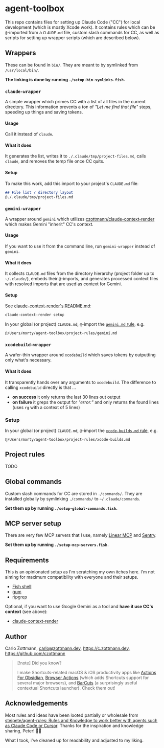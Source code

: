 # agent-toolbox

This repo contains files for setting up Claude Code ("CC") for local development (which is mostly Xcode work). It contains rules which can be `@`-imported from a `CLAUDE.md` file, custom slash commands for CC, as well as scripts for setting up wrapper scripts (which are described below).


## Wrappers

These can be found in `bin/`. They are meant to by symlinked from `/usr/local/bin/`.

**The linking is done by running `./setup-bin-symlinks.fish`.**

### `claude-wrapper`

A simple wrapper which primes CC with a list of all files in the current directory. This information prevents a ton of _"Let me find that file"_ steps, speeding up things and saving tokens.

#### Usage

Call it instead of `claude`.

#### What it does

It generates the list, writes it to `./.claude/tmp/project-files.md`, calls `claude`, and removes the temp file once CC quits.

#### Setup

To make this work, add this import to your project's `CLAUDE.md` file:

```markdown
## File list / directory layout
@./.claude/tmp/project-files.md
```


### `gemini-wrapper`

A wrapper around `gemini` which utilizes [czottmann/claude-context-render](https://github.com/czottmann/claude-context-render) which makes Gemini "inherit" CC's context.

#### Usage

If you want to use it from the command line, run `gemini-wrapper` instead of `gemini`.

#### What it does

It collects `CLAUDE.md` files from the directory hierarchy (project folder up to `~/.claude/`), embeds their `@`-imports, and generates processed context files with resolved imports that are used as context for Gemini.

#### Setup

See [claude-context-render's README.md](https://github.com/czottmann/claude-context-render?tab=readme-ov-file#example):

```bash
claude-context-render setup
```

In your global (or project) `CLAUDE.md`, `@`-import the [`gemini.md` rule](project-rules/gemini.md), e.g.

```
@/Users/morty/agent-toolbox/project-rules/gemini.md
```

### `xcodebuild-wrapper`

A wafer-thin wrapper around `xcodebuild` which saves tokens by outputting only what's necessary.

#### What it does

It transparently hands over any arguments to `xcodebuild`. The difference to calling `xcodebuild` directly is that …

- **on success** it only returns the last 30 lines out output
- **on failure** it greps the output for _"error:"_ and only returns the found lines (uses `rg` with a context of 5 lines)

### Setup

In your global (or project) `CLAUDE.md`, `@`-import the [`xcode-builds.md` rule](project-rules/xcode-builds.md), e.g.

```
@/Users/morty/agent-toolbox/project-rules/xcode-builds.md
```

## Project rules

TODO


## Global commands

Custom slash commands for CC are stored in `./commands/`. They are installed globally by symlinking `./commands/` to `~/.claude/commands`.

**Set them up by running `./setup-global-commands.fish`.**


## MCP server setup

There are very few MCP servers that I use, namely [Linear MCP](https://linear.app/changelog/2025-05-01-mcp) and [Sentry](https://docs.sentry.io/product/sentry-mcp/).

**Set them up by running `./setup-mcp-servers.fish`.**


## Requirements

This is an opinionated setup as I'm scratching my own itches here. I'm not aiming for maximum compatibility with everyone and their setups.

- [Fish shell](https://fishshell.com)
- [gum](https://github.com/charmbracelet/gum)
- [ripgrep](https://github.com/BurntSushi/ripgrep)

Optional, if you want to use Google Gemini as a tool and **have it use CC's context** (see above):

- [claude-context-render](https://github.com/czottmann/claude-context-render)


## Author

Carlo Zottmann, <carlo@zottmann.dev>, https://c.zottmann.dev, https://github.com/czottmann

> [!note] Did you know?
>
> I make Shortcuts-related macOS & iOS productivity apps like [Actions For Obsidian](https://actions.work/actions-for-obsidian), [Browser Actions](https://actions.work/browser-actions) (which adds Shortcuts support for several major browsers), and [BarCuts](https://actions.work/barcuts) (a surprisingly useful contextual Shortcuts launcher). Check them out!


## Acknowledgements

Most rules and ideas have been looted partially or wholesale from [steipete/agent-rules: Rules and Knowledge to work better with agents such as Claude Code or Cursor](https://github.com/steipete/agent-rules). Thanks for the inspiration and knowledge sharing, Peter! 🙏🏼

What I took, I've cleaned up for readability and adjusted to my liking.
